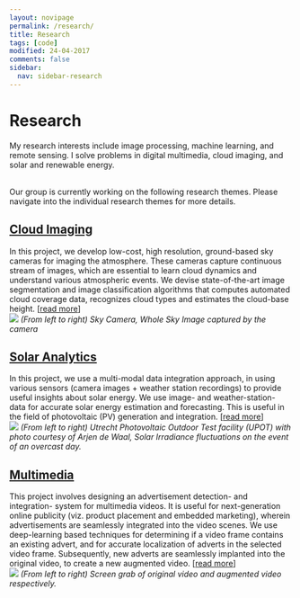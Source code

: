 ```yaml
---
layout: novipage
permalink: /research/
title: Research
tags: [code]
modified: 24-04-2017
comments: false
sidebar:
  nav: sidebar-research
---
```


<!---
	Details about sidebar info is provided inside _data/navigation.yml file
-->

# Research 
My research interests include image processing, machine learning, and remote sensing. I solve problems in digital multimedia, cloud imaging, and solar and renewable energy. 

<br />
Our group is currently working on the following research themes. Please navigate into the individual research themes for more details. 


## [<u>Cloud Imaging</u>](https://soumyabrata.github.io/cloud/)
In this project, we develop low-cost, high resolution, ground-based sky cameras for imaging the atmosphere. These cameras capture continuous stream of images, which are essential to learn cloud dynamics and understand various atmospheric events. We devise state-of-the-art image segmentation and image classification algorithms that computes automated cloud coverage data, recognizes cloud types and estimates the cloud-base height. [[read more](https://soumyabrata.github.io/cloud/)]
    <br />
    <img src="{{ site.url }}/images/sky-imaging.png">
    *(From left to right) Sky Camera, Whole Sky Image captured by the camera* 



## [<u>Solar Analytics</u>](https://soumyabrata.github.io/solar/)
In this project, we use a multi-modal data integration approach, in using various sensors (camera images + weather station recordings) to provide useful insights about solar energy. We use image- and weather-station- data for accurate solar energy estimation and forecasting. This is useful in the field of photovoltaic (PV) generation and integration. [[read more](https://soumyabrata.github.io/solar/)]
    <br />
    <img src="{{ site.url }}/images/upot.png">
    *(From left to right) Utrecht Photovoltaic Outdoor Test facility (UPOT) with photo courtesy of Arjen de Waal, Solar Irradiance fluctuations on the event of an overcast day.* 



## [<u>Multimedia</u>](https://soumyabrata.github.io/multimedia/)
This project involves designing an advertisement detection- and integration- system for multimedia videos. It is useful for next-generation online publicity (viz. product placement and embedded marketing), wherein advertisements are seamlessly integrated into the video scenes. We use deep-learning based techniques for determining if a video frame contains an existing advert, and for accurate localization of adverts in the selected video frame. Subsequently, new adverts are seamlessly implanted into the original video, to create a new augmented video. [[read more](https://soumyabrata.github.io/multimedia/)]
    <br />
    <img src="{{ site.url }}/images/hw1-image.png">
    *(From left to right) Screen grab of original video and augmented video respectively.* 


<!---
## [<u>Communications</u>](https://soumyabrata.github.io/communication/)
This project deals with the analysis of user- interaction and cooperation in wireless networks. We propose algorithmic framework, that helps in improving the performance of the IEEE 802.11 protocol. 

<br />
We also work in proposing a dynamic frequency allocation and interference mitigation algorithm for dense urban wireless networks. The algorithm is implemented and tested on-air in a proprietary Ericsson software.


<br />
[[more details](https://soumyabrata.github.io/communication/)]

## [<u>Software</u>](https://soumyabrata.github.io/software/)
In this research theme, we dealt with several software-related issues. Heap management is responsible for the allocation of heap segments to a running application. We propose a new heap management technique that has an inherent auto compaction technique in its algorithm leading to minimum fragmentation of memory space. 

<br />
We also developed randomized cryptographic techniques that can be effectively provide better security solutions.

-->

